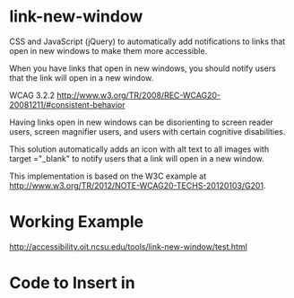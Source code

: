 link-new-window
===============

CSS and JavaScript (jQuery) to automatically add notifications to links that open in new windows to make them more accessible.

When you have links that open in new windows, you should notify users that the link will open in a new window.

WCAG 3.2.2
http://www.w3.org/TR/2008/REC-WCAG20-20081211/#consistent-behavior

Having links open in new windows can be disorienting to screen reader users, screen magnifier users, and users with certain cognitive disabilities.

This solution automatically adds an icon with alt text to all images with target ="_blank" to notify users that a link will open in a new window.

This implementation is based on the W3C example at http://www.w3.org/TR/2012/NOTE-WCAG20-TECHS-20120103/G201.

Working Example
===============

http://accessibility.oit.ncsu.edu/tools/link-new-window/test.html

Code to Insert in <head>
========================

<link href="link-new-window.css" rel="stylesheet" media="screen" type="text/css">
<script src="link-new-window.js"></script> 